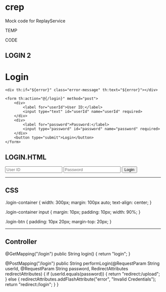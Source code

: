 # crep
Mock code for ReplayService

TEMP

CODE


LOGIN 2
-------------
<!DOCTYPE html>
<html xmlns:th="http://www.thymeleaf.org">
<head>
    <meta charset="UTF-8">
    <title>Login</title>
    <link rel="stylesheet" th:href="@{/styles.css}" />
</head>
<body>
    <h1>Login</h1>

    <div th:if="${error}" class="error-message" th:text="${error}"></div>

    <form th:action="@{/login}" method="post">
        <div>
            <label for="userId">User ID:</label>
            <input type="text" id="userId" name="userId" required>
        </div>
        <div>
            <label for="password">Password:</label>
            <input type="password" id="password" name="password" required>
        </div>
        <button type="submit">Login</button>
    </form>
</body>
</html>



LOGIN.HTML
------------------
<!DOCTYPE html>
<html xmlns:th="http://www.thymeleaf.org">
<head>
    <meta charset="UTF-8">
    <title>Login</title>
    <link rel="stylesheet" th:href="@{/styles.css}" />
</head>
<body>
    <div class="login-container">
        <form th:action="@{/login}" method="post">
            <input type="text" placeholder="User ID" name="userId" required />
            <input type="password" placeholder="Password" name="password" required />
            <button type="submit" class="login-btn">Login</button>
        </form>
    </div>
</body>
</html>

---------
CSS
---------
.login-container {
    width: 300px;
    margin: 100px auto;
    text-align: center;
}

.login-container input {
    margin: 10px;
    padding: 10px;
    width: 90%;
}

.login-btn {
    padding: 10px 20px;
    margin-top: 20px;
}


--------
Controller
-----------
@GetMapping("/login")
public String login() {
    return "login";
}

@PostMapping("/login")
public String performLogin(@RequestParam String userId, @RequestParam String password, RedirectAttributes redirectAttributes) {
    if (userId.equals(password)) {
        return "redirect:/upload";
    } else {
        redirectAttributes.addFlashAttribute("error", "Invalid Credentials");
        return "redirect:/login";
    }
}


